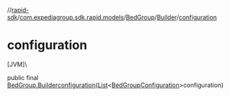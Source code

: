 //[rapid-sdk](../../../../index.md)/[com.expediagroup.sdk.rapid.models](../../index.md)/[BedGroup](../index.md)/[Builder](index.md)/[configuration](configuration.md)

# configuration

[JVM]\

public final [BedGroup.Builder](index.md)[configuration](configuration.md)([List](https://docs.oracle.com/javase/8/docs/api/java/util/List.html)&lt;[BedGroupConfiguration](../../-bed-group-configuration/index.md)&gt;configuration)
